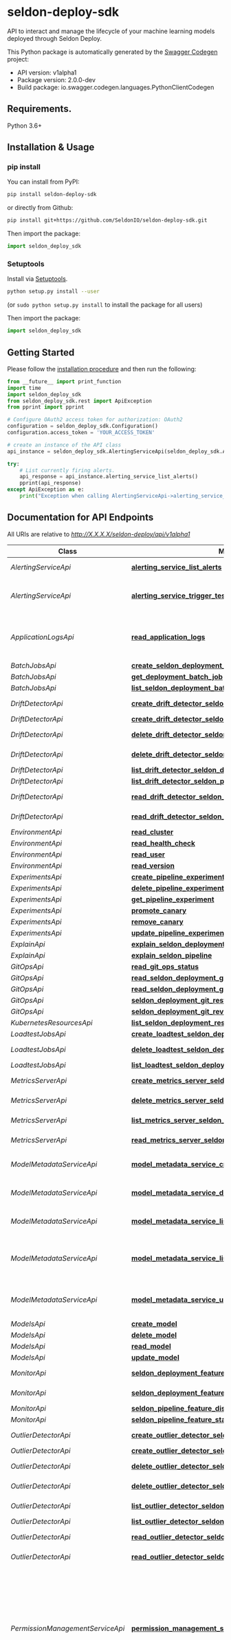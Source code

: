 # seldon-deploy-sdk
API to interact and manage the lifecycle of your machine learning models deployed through Seldon Deploy.

This Python package is automatically generated by the [Swagger Codegen](https://github.com/swagger-api/swagger-codegen) project:

- API version: v1alpha1
- Package version: 2.0.0-dev
- Build package: io.swagger.codegen.languages.PythonClientCodegen

## Requirements.

Python 3.6+

## Installation & Usage
### pip install

You can install from PyPI:

```sh
pip install seldon-deploy-sdk
```

or directly from Github:

```sh
pip install git+https://github.com/SeldonIO/seldon-deploy-sdk.git
```

Then import the package:
```python
import seldon_deploy_sdk 
```

### Setuptools

Install via [Setuptools](http://pypi.python.org/pypi/setuptools).

```sh
python setup.py install --user
```
(or `sudo python setup.py install` to install the package for all users)

Then import the package:
```python
import seldon_deploy_sdk
```

## Getting Started

Please follow the [installation procedure](#installation--usage) and then run the following:

```python
from __future__ import print_function
import time
import seldon_deploy_sdk
from seldon_deploy_sdk.rest import ApiException
from pprint import pprint

# Configure OAuth2 access token for authorization: OAuth2
configuration = seldon_deploy_sdk.Configuration()
configuration.access_token = 'YOUR_ACCESS_TOKEN'

# create an instance of the API class
api_instance = seldon_deploy_sdk.AlertingServiceApi(seldon_deploy_sdk.ApiClient(configuration))

try:
    # List currently firing alerts.
    api_response = api_instance.alerting_service_list_alerts()
    pprint(api_response)
except ApiException as e:
    print("Exception when calling AlertingServiceApi->alerting_service_list_alerts: %s\n" % e)

```

## Documentation for API Endpoints

All URIs are relative to *http://X.X.X.X/seldon-deploy/api/v1alpha1*

Class | Method | HTTP request | Description
------------ | ------------- | ------------- | -------------
*AlertingServiceApi* | [**alerting_service_list_alerts**](docs/AlertingServiceApi.md#alerting_service_list_alerts) | **GET** /alerting/alerts | List currently firing alerts.
*AlertingServiceApi* | [**alerting_service_trigger_test_alert**](docs/AlertingServiceApi.md#alerting_service_trigger_test_alert) | **POST** /alerting/test | Triggers a test alert to check alerting workflow.
*ApplicationLogsApi* | [**read_application_logs**](docs/ApplicationLogsApi.md#read_application_logs) | **POST** /applicationlogs | Read application container logs from elastic search.
*BatchJobsApi* | [**create_seldon_deployment_batch_job**](docs/BatchJobsApi.md#create_seldon_deployment_batch_job) | **POST** /namespaces/{namespace}/seldondeployments/{name}/batchjobs | 
*BatchJobsApi* | [**get_deployment_batch_job**](docs/BatchJobsApi.md#get_deployment_batch_job) | **GET** /namespaces/{namespace}/seldondeployments/{name}/batchjobs/{jobName} | 
*BatchJobsApi* | [**list_seldon_deployment_batch_jobs**](docs/BatchJobsApi.md#list_seldon_deployment_batch_jobs) | **GET** /namespaces/{namespace}/seldondeployments/{name}/batchjobs | 
*DriftDetectorApi* | [**create_drift_detector_seldon_deployment**](docs/DriftDetectorApi.md#create_drift_detector_seldon_deployment) | **POST** /namespaces/{namespace}/seldondeployments/{name}/monitor/drift-detector | 
*DriftDetectorApi* | [**create_drift_detector_seldon_pipeline**](docs/DriftDetectorApi.md#create_drift_detector_seldon_pipeline) | **POST** /namespaces/{namespace}/pipelines/{name}/monitor/drift-detector | 
*DriftDetectorApi* | [**delete_drift_detector_seldon_deployment**](docs/DriftDetectorApi.md#delete_drift_detector_seldon_deployment) | **DELETE** /namespaces/{namespace}/seldondeployments/{name}/monitor/drift-detector/{detectorName} | 
*DriftDetectorApi* | [**delete_drift_detector_seldon_pipeline**](docs/DriftDetectorApi.md#delete_drift_detector_seldon_pipeline) | **DELETE** /namespaces/{namespace}/pipelines/{name}/monitor/drift-detector/{detectorName} | 
*DriftDetectorApi* | [**list_drift_detector_seldon_deployment**](docs/DriftDetectorApi.md#list_drift_detector_seldon_deployment) | **GET** /namespaces/{namespace}/seldondeployments/{name}/monitor/drift-detector | 
*DriftDetectorApi* | [**list_drift_detector_seldon_pipeline**](docs/DriftDetectorApi.md#list_drift_detector_seldon_pipeline) | **GET** /namespaces/{namespace}/pipelines/{name}/monitor/drift-detector | 
*DriftDetectorApi* | [**read_drift_detector_seldon_deployment**](docs/DriftDetectorApi.md#read_drift_detector_seldon_deployment) | **GET** /namespaces/{namespace}/seldondeployments/{name}/monitor/drift-detector/{detectorName} | 
*DriftDetectorApi* | [**read_drift_detector_seldon_pipeline**](docs/DriftDetectorApi.md#read_drift_detector_seldon_pipeline) | **GET** /namespaces/{namespace}/pipelines/{name}/monitor/drift-detector/{detectorName} | 
*EnvironmentApi* | [**read_cluster**](docs/EnvironmentApi.md#read_cluster) | **GET** /cluster | 
*EnvironmentApi* | [**read_health_check**](docs/EnvironmentApi.md#read_health_check) | **GET** /healthcheck | 
*EnvironmentApi* | [**read_user**](docs/EnvironmentApi.md#read_user) | **GET** /user | 
*EnvironmentApi* | [**read_version**](docs/EnvironmentApi.md#read_version) | **GET** /version | 
*ExperimentsApi* | [**create_pipeline_experiment**](docs/ExperimentsApi.md#create_pipeline_experiment) | **POST** /namespaces/{namespace}/pipelines/{name}/experiment | 
*ExperimentsApi* | [**delete_pipeline_experiment**](docs/ExperimentsApi.md#delete_pipeline_experiment) | **DELETE** /namespaces/{namespace}/pipelines/{name}/experiment | 
*ExperimentsApi* | [**get_pipeline_experiment**](docs/ExperimentsApi.md#get_pipeline_experiment) | **GET** /namespaces/{namespace}/pipelines/{name}/experiment | 
*ExperimentsApi* | [**promote_canary**](docs/ExperimentsApi.md#promote_canary) | **PUT** /namespaces/{namespace}/pipelines/{name}/experiment/canary | 
*ExperimentsApi* | [**remove_canary**](docs/ExperimentsApi.md#remove_canary) | **DELETE** /namespaces/{namespace}/pipelines/{name}/experiment/canary | 
*ExperimentsApi* | [**update_pipeline_experiment**](docs/ExperimentsApi.md#update_pipeline_experiment) | **PUT** /namespaces/{namespace}/pipelines/{name}/experiment | 
*ExplainApi* | [**explain_seldon_deployment**](docs/ExplainApi.md#explain_seldon_deployment) | **POST** /namespaces/{namespace}/seldondeployments/{name}/explain | 
*ExplainApi* | [**explain_seldon_pipeline**](docs/ExplainApi.md#explain_seldon_pipeline) | **POST** /namespaces/{namespace}/pipelines/{name}/explain | 
*GitOpsApi* | [**read_git_ops_status**](docs/GitOpsApi.md#read_git_ops_status) | **GET** /namespaces/{namespace}/gitops-status | 
*GitOpsApi* | [**read_seldon_deployment_git_diff**](docs/GitOpsApi.md#read_seldon_deployment_git_diff) | **GET** /namespaces/{namespace}/seldondeployments/{name}/gitdiff | 
*GitOpsApi* | [**read_seldon_deployment_git_logs**](docs/GitOpsApi.md#read_seldon_deployment_git_logs) | **GET** /namespaces/{namespace}/seldondeployments/{name}/gitlogs | 
*GitOpsApi* | [**seldon_deployment_git_restore**](docs/GitOpsApi.md#seldon_deployment_git_restore) | **GET** /namespaces/{namespace}/seldondeployments/{name}/gitrestore | 
*GitOpsApi* | [**seldon_deployment_git_revert**](docs/GitOpsApi.md#seldon_deployment_git_revert) | **GET** /namespaces/{namespace}/seldondeployments/{name}/gitrevert | 
*KubernetesResourcesApi* | [**list_seldon_deployment_resources**](docs/KubernetesResourcesApi.md#list_seldon_deployment_resources) | **GET** /namespaces/{namespace}/seldondeployments/{name}/resources | 
*LoadtestJobsApi* | [**create_loadtest_seldon_deployment**](docs/LoadtestJobsApi.md#create_loadtest_seldon_deployment) | **POST** /namespaces/{namespace}/seldondeployments/{name}/loadtestjobs | 
*LoadtestJobsApi* | [**delete_loadtest_seldon_deployment**](docs/LoadtestJobsApi.md#delete_loadtest_seldon_deployment) | **DELETE** /namespaces/{namespace}/seldondeployments/{name}/loadtestjobs/{jobName} | 
*LoadtestJobsApi* | [**list_loadtest_seldon_deployment**](docs/LoadtestJobsApi.md#list_loadtest_seldon_deployment) | **GET** /namespaces/{namespace}/seldondeployments/{name}/loadtestjobs | 
*MetricsServerApi* | [**create_metrics_server_seldon_deployment**](docs/MetricsServerApi.md#create_metrics_server_seldon_deployment) | **POST** /namespaces/{namespace}/seldondeployments/{name}/monitor/metrics-server | 
*MetricsServerApi* | [**delete_metrics_server_seldon_deployment**](docs/MetricsServerApi.md#delete_metrics_server_seldon_deployment) | **DELETE** /namespaces/{namespace}/seldondeployments/{name}/monitor/metrics-server/{detectorName} | 
*MetricsServerApi* | [**list_metrics_server_seldon_deployment**](docs/MetricsServerApi.md#list_metrics_server_seldon_deployment) | **GET** /namespaces/{namespace}/seldondeployments/{name}/monitor/metrics-server | 
*MetricsServerApi* | [**read_metrics_server_seldon_deployment**](docs/MetricsServerApi.md#read_metrics_server_seldon_deployment) | **GET** /namespaces/{namespace}/seldondeployments/{name}/monitor/metrics-server/{detectorName} | 
*ModelMetadataServiceApi* | [**model_metadata_service_create_model_metadata**](docs/ModelMetadataServiceApi.md#model_metadata_service_create_model_metadata) | **POST** /model/metadata | Create a Model Metadata entry.
*ModelMetadataServiceApi* | [**model_metadata_service_delete_model_metadata**](docs/ModelMetadataServiceApi.md#model_metadata_service_delete_model_metadata) | **DELETE** /model/metadata | Delete a Model Metadata entry.
*ModelMetadataServiceApi* | [**model_metadata_service_list_model_metadata**](docs/ModelMetadataServiceApi.md#model_metadata_service_list_model_metadata) | **GET** /model/metadata | List Model Metadata entries.
*ModelMetadataServiceApi* | [**model_metadata_service_list_runtime_metadata_for_model**](docs/ModelMetadataServiceApi.md#model_metadata_service_list_runtime_metadata_for_model) | **GET** /model/metadata/runtime | List Runtime Metadata for all deployments associated with a model.
*ModelMetadataServiceApi* | [**model_metadata_service_update_model_metadata**](docs/ModelMetadataServiceApi.md#model_metadata_service_update_model_metadata) | **PUT** /model/metadata | Update a Model Metadata entry.
*ModelsApi* | [**create_model**](docs/ModelsApi.md#create_model) | **POST** /namespaces/{namespace}/models | 
*ModelsApi* | [**delete_model**](docs/ModelsApi.md#delete_model) | **DELETE** /namespaces/{namespace}/models/{name} | 
*ModelsApi* | [**read_model**](docs/ModelsApi.md#read_model) | **GET** /namespaces/{namespace}/models/{name} | 
*ModelsApi* | [**update_model**](docs/ModelsApi.md#update_model) | **PUT** /namespaces/{namespace}/models/{name} | 
*MonitorApi* | [**seldon_deployment_feature_distributions**](docs/MonitorApi.md#seldon_deployment_feature_distributions) | **POST** /namespaces/{namespace}/seldondeployments/{name}/monitor/featuredistributions | 
*MonitorApi* | [**seldon_deployment_feature_statistics**](docs/MonitorApi.md#seldon_deployment_feature_statistics) | **POST** /namespaces/{namespace}/seldondeployments/{name}/monitor/featurestatistics | 
*MonitorApi* | [**seldon_pipeline_feature_distributions**](docs/MonitorApi.md#seldon_pipeline_feature_distributions) | **POST** /namespaces/{namespace}/pipelines/{name}/monitor/featuredistributions | 
*MonitorApi* | [**seldon_pipeline_feature_statistics**](docs/MonitorApi.md#seldon_pipeline_feature_statistics) | **POST** /namespaces/{namespace}/pipelines/{name}/monitor/featurestatistics | 
*OutlierDetectorApi* | [**create_outlier_detector_seldon_deployment**](docs/OutlierDetectorApi.md#create_outlier_detector_seldon_deployment) | **POST** /namespaces/{namespace}/seldondeployments/{name}/monitor/outlier-detector | 
*OutlierDetectorApi* | [**create_outlier_detector_seldon_pipeline**](docs/OutlierDetectorApi.md#create_outlier_detector_seldon_pipeline) | **POST** /namespaces/{namespace}/pipelines/{name}/monitor/outlier-detector | 
*OutlierDetectorApi* | [**delete_outlier_detector_seldon_deployment**](docs/OutlierDetectorApi.md#delete_outlier_detector_seldon_deployment) | **DELETE** /namespaces/{namespace}/seldondeployments/{name}/monitor/outlier-detector/{detectorName} | 
*OutlierDetectorApi* | [**delete_outlier_detector_seldon_pipeline**](docs/OutlierDetectorApi.md#delete_outlier_detector_seldon_pipeline) | **DELETE** /namespaces/{namespace}/pipelines/{name}/monitor/outlier-detector/{detectorName} | 
*OutlierDetectorApi* | [**list_outlier_detector_seldon_deployment**](docs/OutlierDetectorApi.md#list_outlier_detector_seldon_deployment) | **GET** /namespaces/{namespace}/seldondeployments/{name}/monitor/outlier-detector | 
*OutlierDetectorApi* | [**list_outlier_detector_seldon_pipeline**](docs/OutlierDetectorApi.md#list_outlier_detector_seldon_pipeline) | **GET** /namespaces/{namespace}/pipelines/{name}/monitor/outlier-detector | 
*OutlierDetectorApi* | [**read_outlier_detector_seldon_deployment**](docs/OutlierDetectorApi.md#read_outlier_detector_seldon_deployment) | **GET** /namespaces/{namespace}/seldondeployments/{name}/monitor/outlier-detector/{detectorName} | 
*OutlierDetectorApi* | [**read_outlier_detector_seldon_pipeline**](docs/OutlierDetectorApi.md#read_outlier_detector_seldon_pipeline) | **GET** /namespaces/{namespace}/pipelines/{name}/monitor/outlier-detector/{detectorName} | 
*PermissionManagementServiceApi* | [**permission_management_service_add_user_to_group**](docs/PermissionManagementServiceApi.md#permission_management_service_add_user_to_group) | **PUT** /iam/users/{username}/groups/{group} | Endpoint is available only when user management is enabled configured - refer to the docs for how to do this. Add user to a group. The caller must have &#x60;write&#x60; permission on &#x60;system/iam&#x60;.
*PermissionManagementServiceApi* | [**permission_management_service_create_group**](docs/PermissionManagementServiceApi.md#permission_management_service_create_group) | **POST** /iam/groups | Endpoint is available only when user management is enabled configured - refer to the docs for how to do this. Create a group. The caller must have &#x60;write&#x60; permission on &#x60;system/iam&#x60;.
*PermissionManagementServiceApi* | [**permission_management_service_create_policy**](docs/PermissionManagementServiceApi.md#permission_management_service_create_policy) | **POST** /iam/policy | Create an authorization policy. The user must have &#x60;grant&#x60; permissions on the resource in the policy.
*PermissionManagementServiceApi* | [**permission_management_service_create_user**](docs/PermissionManagementServiceApi.md#permission_management_service_create_user) | **POST** /iam/users | Endpoint is available only when user management is enabled configured - refer to the docs for how to do this. Create a user. The caller must have &#x60;write&#x60; permission on &#x60;system/iam&#x60;.
*PermissionManagementServiceApi* | [**permission_management_service_delete_group**](docs/PermissionManagementServiceApi.md#permission_management_service_delete_group) | **DELETE** /iam/groups/{name} | Endpoint is available only when user management is enabled configured - refer to the docs for how to do this. Delete a group. The caller must have &#x60;write&#x60; permission on &#x60;system/iam&#x60;.
*PermissionManagementServiceApi* | [**permission_management_service_delete_policy**](docs/PermissionManagementServiceApi.md#permission_management_service_delete_policy) | **DELETE** /iam/policy | Delete an authorization policy. The user must have &#x60;grant&#x60; permissions on the resource in the policy.
*PermissionManagementServiceApi* | [**permission_management_service_delete_user**](docs/PermissionManagementServiceApi.md#permission_management_service_delete_user) | **DELETE** /iam/users/{username} | Endpoint is available only when user management is enabled configured - refer to the docs for how to do this. Delete a user. The caller must have &#x60;write&#x60; permission on &#x60;system/iam&#x60;.
*PermissionManagementServiceApi* | [**permission_management_service_delete_user_from_group**](docs/PermissionManagementServiceApi.md#permission_management_service_delete_user_from_group) | **DELETE** /iam/users/{username}/groups/{group} | Endpoint is available only when user management is enabled configured - refer to the docs for how to do this. Delete user from a group. The caller must have &#x60;write&#x60; permission on &#x60;system/iam&#x60;.
*PermissionManagementServiceApi* | [**permission_management_service_get_group_members**](docs/PermissionManagementServiceApi.md#permission_management_service_get_group_members) | **GET** /iam/groups/{groupName}/members | Endpoint is available only when user management is enabled configured - refer to the docs for how to do this. List all members of a group. The caller must have &#x60;read&#x60; permission on &#x60;system/iam&#x60;.
*PermissionManagementServiceApi* | [**permission_management_service_get_groups**](docs/PermissionManagementServiceApi.md#permission_management_service_get_groups) | **GET** /iam/groups | Endpoint is available only when user management is enabled configured - refer to the docs for how to do this. List all groups. The caller must have &#x60;read&#x60; permission on &#x60;system/iam&#x60;.
*PermissionManagementServiceApi* | [**permission_management_service_get_permissions**](docs/PermissionManagementServiceApi.md#permission_management_service_get_permissions) | **GET** /iam/policy/permissions | List all permissions associated with the given users and groups. A regular user will be able to see only their permissions and the permissions of their groups. A user with &#x60;read&#x60; permission on &#x60;system/iam&#x60; can see all permissions.
*PermissionManagementServiceApi* | [**permission_management_service_get_policy_targets**](docs/PermissionManagementServiceApi.md#permission_management_service_get_policy_targets) | **GET** /iam/policy/targets | List all users and groups who have access to the given resource/action pair. The user calling this endpoint must have &#x60;grant&#x60; access to the given resource.
*PermissionManagementServiceApi* | [**permission_management_service_get_user_groups**](docs/PermissionManagementServiceApi.md#permission_management_service_get_user_groups) | **GET** /iam/users/{username}/groups | Endpoint is available only when user management is enabled configured - refer to the docs for how to do this. List all groups of a user. The caller must have &#x60;read&#x60; permission on &#x60;system/iam&#x60;.
*PermissionManagementServiceApi* | [**permission_management_service_get_users**](docs/PermissionManagementServiceApi.md#permission_management_service_get_users) | **GET** /iam/users | Endpoint is available only when user management is enabled configured - refer to the docs for how to do this. List users. The caller must have &#x60;read&#x60; permission on &#x60;system/iam&#x60;.
*PermissionManagementServiceApi* | [**permission_management_service_reset_user_password**](docs/PermissionManagementServiceApi.md#permission_management_service_reset_user_password) | **POST** /iam/users/{username}/resetPassword | Endpoint is available only when user management is enabled configured - refer to the docs for how to do this. Sends an email to the user with a link to reset their password. The caller must have &#x60;write&#x60; permission on &#x60;system/iam&#x60;.
*PipelinesApi* | [**create_pipeline**](docs/PipelinesApi.md#create_pipeline) | **POST** /namespaces/{namespace}/pipelines | 
*PipelinesApi* | [**create_pipeline_explainer**](docs/PipelinesApi.md#create_pipeline_explainer) | **POST** /namespaces/{namespace}/pipelines/{name}/explainer | 
*PipelinesApi* | [**delete_pipeline**](docs/PipelinesApi.md#delete_pipeline) | **DELETE** /namespaces/{namespace}/pipelines/{name} | 
*PipelinesApi* | [**delete_pipeline_explainer**](docs/PipelinesApi.md#delete_pipeline_explainer) | **DELETE** /namespaces/{namespace}/pipelines/{name}/explainer | 
*PipelinesApi* | [**list_pipeline_models**](docs/PipelinesApi.md#list_pipeline_models) | **GET** /namespaces/{namespace}/pipelines/{name}/models | 
*PipelinesApi* | [**list_pipelines**](docs/PipelinesApi.md#list_pipelines) | **GET** /namespaces/{namespace}/pipelines | 
*PipelinesApi* | [**read_pipeline**](docs/PipelinesApi.md#read_pipeline) | **GET** /namespaces/{namespace}/pipelines/{name} | 
*PipelinesApi* | [**read_pipeline_explainer**](docs/PipelinesApi.md#read_pipeline_explainer) | **GET** /namespaces/{namespace}/pipelines/{name}/explainer | 
*PipelinesApi* | [**update_pipeline**](docs/PipelinesApi.md#update_pipeline) | **PUT** /namespaces/{namespace}/pipelines/{name} | 
*PredictApi* | [**predict_file_seldon_deployment**](docs/PredictApi.md#predict_file_seldon_deployment) | **POST** /namespaces/{namespace}/seldondeployments/{name}/predictfile | 
*PredictApi* | [**predict_file_seldon_pipeline**](docs/PredictApi.md#predict_file_seldon_pipeline) | **POST** /namespaces/{namespace}/pipelines/{name}/predictfile | 
*PredictApi* | [**predict_seldon_deployment**](docs/PredictApi.md#predict_seldon_deployment) | **POST** /namespaces/{namespace}/seldondeployments/{name}/predict | 
*PredictApi* | [**read_predict_curl_seldon_deployment**](docs/PredictApi.md#read_predict_curl_seldon_deployment) | **PUT** /namespaces/{namespace}/seldondeployments/{name}/predictcurl | 
*PredictApi* | [**read_predict_curl_seldon_pipeline**](docs/PredictApi.md#read_predict_curl_seldon_pipeline) | **PUT** /namespaces/{namespace}/pipelines/{name}/predictcurl | 
*SecretsServiceApi* | [**secrets_service_create_gcs_bucket_secret**](docs/SecretsServiceApi.md#secrets_service_create_gcs_bucket_secret) | **POST** /secrets/{namespace}/bucket/gcs/{remote} | Creates a GCS bucket secret according to specified parameters.
*SecretsServiceApi* | [**secrets_service_create_rclone_bucket_secret**](docs/SecretsServiceApi.md#secrets_service_create_rclone_bucket_secret) | **POST** /secrets/{namespace}/bucket/rclone/{remote} | Creates a generic rclone bucket secret according to specified parameters.
*SecretsServiceApi* | [**secrets_service_create_registry_secret**](docs/SecretsServiceApi.md#secrets_service_create_registry_secret) | **POST** /secrets/{namespace}/registry/{name} | Creates a registry secret according to specified parameters.
*SecretsServiceApi* | [**secrets_service_create_s3_bucket_secret**](docs/SecretsServiceApi.md#secrets_service_create_s3_bucket_secret) | **POST** /secrets/{namespace}/bucket/s3/{remote} | Creates a S3 bucket secret according to specified parameters.
*SecretsServiceApi* | [**secrets_service_delete_secret**](docs/SecretsServiceApi.md#secrets_service_delete_secret) | **DELETE** /secrets/{namespace}/{secretType}/{name} | Deletes the specified secret.
*SecretsServiceApi* | [**secrets_service_list_secrets**](docs/SecretsServiceApi.md#secrets_service_list_secrets) | **GET** /secrets/{namespace}/{secretType} | Lists the names and metadata of secrets used by Seldon Deploy.
*SeldonDeploymentsApi* | [**create_seldon_deployment**](docs/SeldonDeploymentsApi.md#create_seldon_deployment) | **POST** /namespaces/{namespace}/seldondeployments | 
*SeldonDeploymentsApi* | [**delete_seldon_deployment**](docs/SeldonDeploymentsApi.md#delete_seldon_deployment) | **DELETE** /namespaces/{namespace}/seldondeployments/{name} | 
*SeldonDeploymentsApi* | [**list_seldon_deployments**](docs/SeldonDeploymentsApi.md#list_seldon_deployments) | **GET** /namespaces/{namespace}/seldondeployments | 
*SeldonDeploymentsApi* | [**read_seldon_deployment**](docs/SeldonDeploymentsApi.md#read_seldon_deployment) | **GET** /namespaces/{namespace}/seldondeployments/{name} | 
*SeldonDeploymentsApi* | [**update_seldon_deployment**](docs/SeldonDeploymentsApi.md#update_seldon_deployment) | **PUT** /namespaces/{namespace}/seldondeployments/{name} | 
*SeldonDeploymentsApi* | [**validate_seldon_deployment**](docs/SeldonDeploymentsApi.md#validate_seldon_deployment) | **GET** /namespaces/{namespace}/seldondeployments/validate | 


## Documentation For Models

 - [AWSElasticBlockStoreVolumeSource](docs/AWSElasticBlockStoreVolumeSource.md)
 - [AdvancedConfig](docs/AdvancedConfig.md)
 - [Affinity](docs/Affinity.md)
 - [AlibiExplainerType](docs/AlibiExplainerType.md)
 - [ApplicationLog](docs/ApplicationLog.md)
 - [ApplicationLogsParams](docs/ApplicationLogsParams.md)
 - [ApplicationLogsResponse](docs/ApplicationLogsResponse.md)
 - [AuditLog](docs/AuditLog.md)
 - [AzureDataDiskCachingMode](docs/AzureDataDiskCachingMode.md)
 - [AzureDataDiskKind](docs/AzureDataDiskKind.md)
 - [AzureDiskVolumeSource](docs/AzureDiskVolumeSource.md)
 - [AzureFileVolumeSource](docs/AzureFileVolumeSource.md)
 - [BasicDetectorConfiguration](docs/BasicDetectorConfiguration.md)
 - [BatchJobDefinition](docs/BatchJobDefinition.md)
 - [BatchJobDescription](docs/BatchJobDescription.md)
 - [BatchJobDescriptionList](docs/BatchJobDescriptionList.md)
 - [BatchJobGetResponse](docs/BatchJobGetResponse.md)
 - [BatchJobPostResponse](docs/BatchJobPostResponse.md)
 - [BatchJobsListResponse](docs/BatchJobsListResponse.md)
 - [CSIVolumeSource](docs/CSIVolumeSource.md)
 - [Capabilities](docs/Capabilities.md)
 - [Capability](docs/Capability.md)
 - [CephFSVolumeSource](docs/CephFSVolumeSource.md)
 - [CinderVolumeSource](docs/CinderVolumeSource.md)
 - [ClientIPConfig](docs/ClientIPConfig.md)
 - [ClusterInfo](docs/ClusterInfo.md)
 - [Component](docs/Component.md)
 - [ConditionStatus](docs/ConditionStatus.md)
 - [Conditions](docs/Conditions.md)
 - [ConfigMapEnvSource](docs/ConfigMapEnvSource.md)
 - [ConfigMapKeySelector](docs/ConfigMapKeySelector.md)
 - [ConfigMapProjection](docs/ConfigMapProjection.md)
 - [ConfigMapVolumeSource](docs/ConfigMapVolumeSource.md)
 - [Container](docs/Container.md)
 - [ContainerPort](docs/ContainerPort.md)
 - [ContainerState](docs/ContainerState.md)
 - [ContainerStateRunning](docs/ContainerStateRunning.md)
 - [ContainerStateTerminated](docs/ContainerStateTerminated.md)
 - [ContainerStateWaiting](docs/ContainerStateWaiting.md)
 - [ContainerStatus](docs/ContainerStatus.md)
 - [CrossVersionObjectReference](docs/CrossVersionObjectReference.md)
 - [DNSPolicy](docs/DNSPolicy.md)
 - [Deployment](docs/Deployment.md)
 - [DeploymentFeatureData](docs/DeploymentFeatureData.md)
 - [DeploymentList](docs/DeploymentList.md)
 - [DeploymentSpec](docs/DeploymentSpec.md)
 - [DeploymentStatus](docs/DeploymentStatus.md)
 - [DeploymentStrategy](docs/DeploymentStrategy.md)
 - [DeploymentStrategyType](docs/DeploymentStrategyType.md)
 - [DetectorConfigData](docs/DetectorConfigData.md)
 - [DetectorConfiguration](docs/DetectorConfiguration.md)
 - [DetectorData](docs/DetectorData.md)
 - [DetectorDeploymentConfiguration](docs/DetectorDeploymentConfiguration.md)
 - [DetectorStatus](docs/DetectorStatus.md)
 - [DownwardAPIProjection](docs/DownwardAPIProjection.md)
 - [DownwardAPIVolumeFile](docs/DownwardAPIVolumeFile.md)
 - [DownwardAPIVolumeSource](docs/DownwardAPIVolumeSource.md)
 - [EmptyDirVolumeSource](docs/EmptyDirVolumeSource.md)
 - [Endpoint](docs/Endpoint.md)
 - [EndpointType](docs/EndpointType.md)
 - [EnvFromSource](docs/EnvFromSource.md)
 - [EnvVar](docs/EnvVar.md)
 - [EnvVarSource](docs/EnvVarSource.md)
 - [EphemeralContainer](docs/EphemeralContainer.md)
 - [EphemeralVolumeSource](docs/EphemeralVolumeSource.md)
 - [Error](docs/Error.md)
 - [ExecAction](docs/ExecAction.md)
 - [Experiment](docs/Experiment.md)
 - [ExperimentCandidate](docs/ExperimentCandidate.md)
 - [ExperimentMirror](docs/ExperimentMirror.md)
 - [ExperimentSpec](docs/ExperimentSpec.md)
 - [ExperimentStatus](docs/ExperimentStatus.md)
 - [Explainer](docs/Explainer.md)
 - [ExplainerSpec](docs/ExplainerSpec.md)
 - [ExternalMetricSource](docs/ExternalMetricSource.md)
 - [FCVolumeSource](docs/FCVolumeSource.md)
 - [Fallback](docs/Fallback.md)
 - [FeatureDistribution](docs/FeatureDistribution.md)
 - [FeatureDistributionBucket](docs/FeatureDistributionBucket.md)
 - [FeatureDistributionParameters](docs/FeatureDistributionParameters.md)
 - [FeatureDistributionResponse](docs/FeatureDistributionResponse.md)
 - [FeatureFilter](docs/FeatureFilter.md)
 - [FeatureInteraction](docs/FeatureInteraction.md)
 - [FeatureStatisticsResponse](docs/FeatureStatisticsResponse.md)
 - [FeatureStats](docs/FeatureStats.md)
 - [FeatureStatsBucket](docs/FeatureStatsBucket.md)
 - [FieldsV1](docs/FieldsV1.md)
 - [FileDiff](docs/FileDiff.md)
 - [FinalizerName](docs/FinalizerName.md)
 - [FlexVolumeSource](docs/FlexVolumeSource.md)
 - [FlockerVolumeSource](docs/FlockerVolumeSource.md)
 - [GCEPersistentDiskVolumeSource](docs/GCEPersistentDiskVolumeSource.md)
 - [GitRepoVolumeSource](docs/GitRepoVolumeSource.md)
 - [GlusterfsVolumeSource](docs/GlusterfsVolumeSource.md)
 - [HPAScalingPolicy](docs/HPAScalingPolicy.md)
 - [HPAScalingPolicyType](docs/HPAScalingPolicyType.md)
 - [HPAScalingRules](docs/HPAScalingRules.md)
 - [HTTPGetAction](docs/HTTPGetAction.md)
 - [HTTPHeader](docs/HTTPHeader.md)
 - [Handler](docs/Handler.md)
 - [HealthCheckInfo](docs/HealthCheckInfo.md)
 - [HorizontalPodAutoscalerBehavior](docs/HorizontalPodAutoscalerBehavior.md)
 - [HorizontalPodAutoscalerConfig](docs/HorizontalPodAutoscalerConfig.md)
 - [HostAlias](docs/HostAlias.md)
 - [HostPathType](docs/HostPathType.md)
 - [HostPathVolumeSource](docs/HostPathVolumeSource.md)
 - [IPFamily](docs/IPFamily.md)
 - [ISCSIVolumeSource](docs/ISCSIVolumeSource.md)
 - [IntOrString](docs/IntOrString.md)
 - [JoinType](docs/JoinType.md)
 - [KeyToPath](docs/KeyToPath.md)
 - [LabelSelector](docs/LabelSelector.md)
 - [LabelSelectorOperator](docs/LabelSelectorOperator.md)
 - [LabelSelectorRequirement](docs/LabelSelectorRequirement.md)
 - [Lifecycle](docs/Lifecycle.md)
 - [ListMeta](docs/ListMeta.md)
 - [LocalObjectReference](docs/LocalObjectReference.md)
 - [Logger](docs/Logger.md)
 - [LoggerDataType](docs/LoggerDataType.md)
 - [LoggerMode](docs/LoggerMode.md)
 - [LoggingSpec](docs/LoggingSpec.md)
 - [ManagedFieldsEntry](docs/ManagedFieldsEntry.md)
 - [ManagedFieldsOperationType](docs/ManagedFieldsOperationType.md)
 - [Message](docs/Message.md)
 - [MetricSourceType](docs/MetricSourceType.md)
 - [MetricSpec](docs/MetricSpec.md)
 - [MetricTargetType](docs/MetricTargetType.md)
 - [Model](docs/Model.md)
 - [ModelSpec](docs/ModelSpec.md)
 - [ModelStatus](docs/ModelStatus.md)
 - [MonitorInputData](docs/MonitorInputData.md)
 - [MountPropagationMode](docs/MountPropagationMode.md)
 - [NFSVolumeSource](docs/NFSVolumeSource.md)
 - [Namespace](docs/Namespace.md)
 - [NamespaceCondition](docs/NamespaceCondition.md)
 - [NamespaceConditionType](docs/NamespaceConditionType.md)
 - [NamespacePhase](docs/NamespacePhase.md)
 - [NamespaceSpec](docs/NamespaceSpec.md)
 - [NamespaceStatus](docs/NamespaceStatus.md)
 - [NodeAffinity](docs/NodeAffinity.md)
 - [NodePhase](docs/NodePhase.md)
 - [NodeSelector](docs/NodeSelector.md)
 - [NodeSelectorOperator](docs/NodeSelectorOperator.md)
 - [NodeSelectorRequirement](docs/NodeSelectorRequirement.md)
 - [NodeSelectorTerm](docs/NodeSelectorTerm.md)
 - [ObjectFieldSelector](docs/ObjectFieldSelector.md)
 - [ObjectMeta](docs/ObjectMeta.md)
 - [ObjectMetricSource](docs/ObjectMetricSource.md)
 - [OwnerReference](docs/OwnerReference.md)
 - [Parameter](docs/Parameter.md)
 - [ParameterSpec](docs/ParameterSpec.md)
 - [ParmeterType](docs/ParmeterType.md)
 - [PersistentVolumeAccessMode](docs/PersistentVolumeAccessMode.md)
 - [PersistentVolumeClaimSpec](docs/PersistentVolumeClaimSpec.md)
 - [PersistentVolumeClaimTemplate](docs/PersistentVolumeClaimTemplate.md)
 - [PersistentVolumeClaimVolumeSource](docs/PersistentVolumeClaimVolumeSource.md)
 - [PersistentVolumeMode](docs/PersistentVolumeMode.md)
 - [PhotonPersistentDiskVolumeSource](docs/PhotonPersistentDiskVolumeSource.md)
 - [Pipeline](docs/Pipeline.md)
 - [PipelineBatch](docs/PipelineBatch.md)
 - [PipelineOutput](docs/PipelineOutput.md)
 - [PipelineSpec](docs/PipelineSpec.md)
 - [PipelineStatus](docs/PipelineStatus.md)
 - [PipelineStep](docs/PipelineStep.md)
 - [Pod](docs/Pod.md)
 - [PodAffinity](docs/PodAffinity.md)
 - [PodAffinityTerm](docs/PodAffinityTerm.md)
 - [PodAntiAffinity](docs/PodAntiAffinity.md)
 - [PodCondition](docs/PodCondition.md)
 - [PodConditionType](docs/PodConditionType.md)
 - [PodDNSConfig](docs/PodDNSConfig.md)
 - [PodDNSConfigOption](docs/PodDNSConfigOption.md)
 - [PodFSGroupChangePolicy](docs/PodFSGroupChangePolicy.md)
 - [PodIP](docs/PodIP.md)
 - [PodList](docs/PodList.md)
 - [PodPhase](docs/PodPhase.md)
 - [PodQOSClass](docs/PodQOSClass.md)
 - [PodReadinessGate](docs/PodReadinessGate.md)
 - [PodSecurityContext](docs/PodSecurityContext.md)
 - [PodSpec](docs/PodSpec.md)
 - [PodStatus](docs/PodStatus.md)
 - [PodTemplateSpec](docs/PodTemplateSpec.md)
 - [PodsMetricSource](docs/PodsMetricSource.md)
 - [PortworxVolumeSource](docs/PortworxVolumeSource.md)
 - [PredictiveUnit](docs/PredictiveUnit.md)
 - [PredictiveUnitImplementation](docs/PredictiveUnitImplementation.md)
 - [PredictiveUnitMethod](docs/PredictiveUnitMethod.md)
 - [PredictiveUnitType](docs/PredictiveUnitType.md)
 - [PredictorSpec](docs/PredictorSpec.md)
 - [PreemptionPolicy](docs/PreemptionPolicy.md)
 - [PreferredSchedulingTerm](docs/PreferredSchedulingTerm.md)
 - [Probe](docs/Probe.md)
 - [ProcMountType](docs/ProcMountType.md)
 - [ProjectedVolumeSource](docs/ProjectedVolumeSource.md)
 - [ProtobufAny](docs/ProtobufAny.md)
 - [ProtobufNullValue](docs/ProtobufNullValue.md)
 - [Protocol](docs/Protocol.md)
 - [PullPolicy](docs/PullPolicy.md)
 - [Quantity](docs/Quantity.md)
 - [QuobyteVolumeSource](docs/QuobyteVolumeSource.md)
 - [RBDVolumeSource](docs/RBDVolumeSource.md)
 - [ResourceFieldSelector](docs/ResourceFieldSelector.md)
 - [ResourceList](docs/ResourceList.md)
 - [ResourceMetricSource](docs/ResourceMetricSource.md)
 - [ResourceName](docs/ResourceName.md)
 - [ResourceRequirements](docs/ResourceRequirements.md)
 - [ResourceType](docs/ResourceType.md)
 - [RestartPolicy](docs/RestartPolicy.md)
 - [RollingUpdateDeployment](docs/RollingUpdateDeployment.md)
 - [RpcStatus](docs/RpcStatus.md)
 - [SELinuxOptions](docs/SELinuxOptions.md)
 - [SSL](docs/SSL.md)
 - [ScaleIOVolumeSource](docs/ScaleIOVolumeSource.md)
 - [ScaleTriggers](docs/ScaleTriggers.md)
 - [ScaledObjectAuthRef](docs/ScaledObjectAuthRef.md)
 - [ScalingPolicySelect](docs/ScalingPolicySelect.md)
 - [SeccompProfile](docs/SeccompProfile.md)
 - [SeccompProfileType](docs/SeccompProfileType.md)
 - [SecretEnvSource](docs/SecretEnvSource.md)
 - [SecretKeySelector](docs/SecretKeySelector.md)
 - [SecretProjection](docs/SecretProjection.md)
 - [SecretVolumeSource](docs/SecretVolumeSource.md)
 - [SecurityContext](docs/SecurityContext.md)
 - [SeldonAddressable](docs/SeldonAddressable.md)
 - [SeldonDeployment](docs/SeldonDeployment.md)
 - [SeldonDeploymentList](docs/SeldonDeploymentList.md)
 - [SeldonDeploymentSpec](docs/SeldonDeploymentSpec.md)
 - [SeldonDeploymentStatus](docs/SeldonDeploymentStatus.md)
 - [SeldonExperiment](docs/SeldonExperiment.md)
 - [SeldonHpaSpec](docs/SeldonHpaSpec.md)
 - [SeldonModel](docs/SeldonModel.md)
 - [SeldonModelList](docs/SeldonModelList.md)
 - [SeldonPdbSpec](docs/SeldonPdbSpec.md)
 - [SeldonPipeline](docs/SeldonPipeline.md)
 - [SeldonPipelineList](docs/SeldonPipelineList.md)
 - [SeldonPodSpec](docs/SeldonPodSpec.md)
 - [SeldonScaledObjectSpec](docs/SeldonScaledObjectSpec.md)
 - [ServerType](docs/ServerType.md)
 - [Service](docs/Service.md)
 - [ServiceAccountTokenProjection](docs/ServiceAccountTokenProjection.md)
 - [ServiceAffinity](docs/ServiceAffinity.md)
 - [ServiceExternalTrafficPolicyType](docs/ServiceExternalTrafficPolicyType.md)
 - [ServiceList](docs/ServiceList.md)
 - [ServicePort](docs/ServicePort.md)
 - [ServiceSpec](docs/ServiceSpec.md)
 - [ServiceStatus](docs/ServiceStatus.md)
 - [ServiceType](docs/ServiceType.md)
 - [SessionAffinityConfig](docs/SessionAffinityConfig.md)
 - [StatusState](docs/StatusState.md)
 - [StorageMedium](docs/StorageMedium.md)
 - [StorageOSVolumeSource](docs/StorageOSVolumeSource.md)
 - [SvcOrchSpec](docs/SvcOrchSpec.md)
 - [Sysctl](docs/Sysctl.md)
 - [TCPSocketAction](docs/TCPSocketAction.md)
 - [TaintEffect](docs/TaintEffect.md)
 - [TerminationMessagePolicy](docs/TerminationMessagePolicy.md)
 - [Time](docs/Time.md)
 - [Toleration](docs/Toleration.md)
 - [TolerationOperator](docs/TolerationOperator.md)
 - [TopologySpreadConstraint](docs/TopologySpreadConstraint.md)
 - [Transport](docs/Transport.md)
 - [Type](docs/Type.md)
 - [TypedLocalObjectReference](docs/TypedLocalObjectReference.md)
 - [UID](docs/UID.md)
 - [URIScheme](docs/URIScheme.md)
 - [UnsatisfiableConstraintAction](docs/UnsatisfiableConstraintAction.md)
 - [UserInfo](docs/UserInfo.md)
 - [V1AddUserToGroupResponse](docs/V1AddUserToGroupResponse.md)
 - [V1ArtifactType](docs/V1ArtifactType.md)
 - [V1CreateGCSBucketSecretResponse](docs/V1CreateGCSBucketSecretResponse.md)
 - [V1CreateGroupRequest](docs/V1CreateGroupRequest.md)
 - [V1CreateGroupResponse](docs/V1CreateGroupResponse.md)
 - [V1CreatePolicyResponse](docs/V1CreatePolicyResponse.md)
 - [V1CreateRcloneBucketSecretResponse](docs/V1CreateRcloneBucketSecretResponse.md)
 - [V1CreateRegistrySecretResponse](docs/V1CreateRegistrySecretResponse.md)
 - [V1CreateS3BucketSecretResponse](docs/V1CreateS3BucketSecretResponse.md)
 - [V1CreateUserRequest](docs/V1CreateUserRequest.md)
 - [V1CreateUserResponse](docs/V1CreateUserResponse.md)
 - [V1DataType](docs/V1DataType.md)
 - [V1DefaultProtocol](docs/V1DefaultProtocol.md)
 - [V1DeleteGroupResponse](docs/V1DeleteGroupResponse.md)
 - [V1DeletePolicyResponse](docs/V1DeletePolicyResponse.md)
 - [V1DeleteSecretResponse](docs/V1DeleteSecretResponse.md)
 - [V1DeleteUserFromGroupResponse](docs/V1DeleteUserFromGroupResponse.md)
 - [V1DeleteUserResponse](docs/V1DeleteUserResponse.md)
 - [V1DeploymentStatus](docs/V1DeploymentStatus.md)
 - [V1DeploymentType](docs/V1DeploymentType.md)
 - [V1FeatureCategorySchema](docs/V1FeatureCategorySchema.md)
 - [V1FeatureSchema](docs/V1FeatureSchema.md)
 - [V1FeatureType](docs/V1FeatureType.md)
 - [V1FiringAlert](docs/V1FiringAlert.md)
 - [V1GetGroupMembersResponse](docs/V1GetGroupMembersResponse.md)
 - [V1GetGroupsResponse](docs/V1GetGroupsResponse.md)
 - [V1GetPermissionsResponse](docs/V1GetPermissionsResponse.md)
 - [V1GetPolicyTargetsResponse](docs/V1GetPolicyTargetsResponse.md)
 - [V1GetUserGroupsResponse](docs/V1GetUserGroupsResponse.md)
 - [V1GetUsersResponse](docs/V1GetUsersResponse.md)
 - [V1Group](docs/V1Group.md)
 - [V1GroupPolicy](docs/V1GroupPolicy.md)
 - [V1ListAlertsResponse](docs/V1ListAlertsResponse.md)
 - [V1ListSecretsResponse](docs/V1ListSecretsResponse.md)
 - [V1Model](docs/V1Model.md)
 - [V1ModelMetadataCreateResponse](docs/V1ModelMetadataCreateResponse.md)
 - [V1ModelMetadataDeleteResponse](docs/V1ModelMetadataDeleteResponse.md)
 - [V1ModelMetadataListResponse](docs/V1ModelMetadataListResponse.md)
 - [V1ModelMetadataUpdateResponse](docs/V1ModelMetadataUpdateResponse.md)
 - [V1Policy](docs/V1Policy.md)
 - [V1PredictionSchema](docs/V1PredictionSchema.md)
 - [V1RcloneConfig](docs/V1RcloneConfig.md)
 - [V1ResetUserPasswordResponse](docs/V1ResetUserPasswordResponse.md)
 - [V1ResourceActionPair](docs/V1ResourceActionPair.md)
 - [V1RuntimeDefaults](docs/V1RuntimeDefaults.md)
 - [V1RuntimeMetadata](docs/V1RuntimeMetadata.md)
 - [V1RuntimeMetadataListResponse](docs/V1RuntimeMetadataListResponse.md)
 - [V1S3Credentials](docs/V1S3Credentials.md)
 - [V1Secret](docs/V1Secret.md)
 - [V1SecretType](docs/V1SecretType.md)
 - [V1TriggerTestAlertResponse](docs/V1TriggerTestAlertResponse.md)
 - [V1User](docs/V1User.md)
 - [V1UserPolicy](docs/V1UserPolicy.md)
 - [VersionInfo](docs/VersionInfo.md)
 - [Volume](docs/Volume.md)
 - [VolumeDevice](docs/VolumeDevice.md)
 - [VolumeMount](docs/VolumeMount.md)
 - [VolumeProjection](docs/VolumeProjection.md)
 - [VsphereVirtualDiskVolumeSource](docs/VsphereVirtualDiskVolumeSource.md)
 - [WeightedPodAffinityTerm](docs/WeightedPodAffinityTerm.md)
 - [WindowsSecurityContextOptions](docs/WindowsSecurityContextOptions.md)


## Documentation For Authorization


## OAuth2

- **Type**: OAuth
- **Flow**: password
- **Authorization URL**: 
- **Scopes**: 
 - **email**: 
 - **groups**: 
 - **openid**: 
 - **profile**: 


## Author

hello@seldon.io

